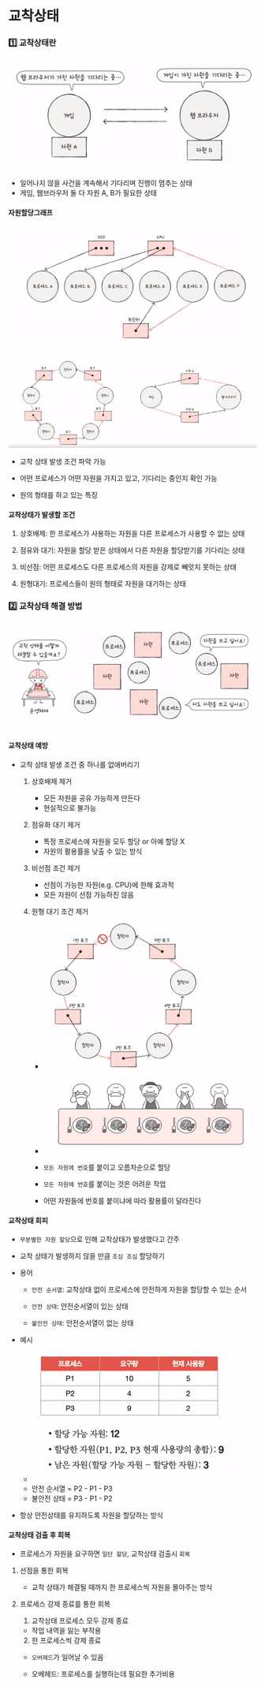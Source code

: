 # 교착상태

### 1️⃣ 교착상태란

![image-20230711100300197](img/image-20230711100300197.png)

- 일어나지 않을 사건을 계속해서 기다리며 진행이 멈추는 상태
- 게임, 웹브라우저 둘 다 자원 A, B가 필요한 상태



#### 자원할당그래프

![image-20230711100740278](img/image-20230711100740278.png)

![image-20230711101006965](img/image-20230711101006965.png)

- 교착 상태 발생 조건 파악 가능

- 어떤 프로세스가 어떤 자원을 가지고 있고, 기다리는 중인지 확인 가능

- 원의 형태를 하고 있는 특징



#### 교착상태가 발생할 조건

1. 상호배제: 한 프로세스가 사용하는 자원을 다른 프로세스가 사용할 수 없는 상태
2. 점유와 대기: 자원을 할당 받은 상태에서 다른 자원을 할당받기를 기다리는 상태

3. 비선점: 어떤 프로세스도 다른 프로세스의 자원을 강제로 빼앗지 못하는 상태
4. 원형대기: 프로세스들이 원의 형태로 자원을 대기하는 상태



### 2️⃣ 교착상태 해결 방법

![image-20230711101411242](img/image-20230711101411242.png)



#### 교착상태 예방

- 교착 상태 발생 조건 중 하나를 없애버리기

  1. 상호배제 제거

     - 모든 자원을 공유 가능하게 만든다
     - 현실적으로 불가능

  2. 점유화 대기 제거

     - 특정 프로세스에 자원을 모두 할당 or 아예 할당 X
     - 자원의 활용률을 낮출 수 있는 방식

  3. 비선점 조건 제거

     - 선점이 가능한 자원(e.g. CPU)에 한해 효과적
     - 모든 자원이 선점 가능하진 않음

  4. 원형 대기 조건 제거

     - ![image-20230711101903518](img/image-20230711101903518.png)

     - ![image-20230711101934128](img/image-20230711101934128.png)
     - `모든 자원에 번호`를 붙이고 오름차순으로 할당

     - `모든 자원에 번호`를 붙이는 것은 어려운 작업
     - 어떤 자원들에 번호를 붙이냐에 따라 활용률이 달라진다



#### 교착상태 회피

- `무분별한 자원 할당`으로 인해 교착상태가 발생했다고 간주

- 교착 상태가 발생하지 않을 만큼 `조심 조심` 할당하기

- 용어

  - `안전 순서열`: 교착상태 없이 프로세스에 안전하게 자원을 할당할 수 있는 순서

  - `안전 상태`: 안전순서열이 있는 상태

  - `불안전 상태`: 안전순서열이 없는 상태

- 예시
  - ![image-20230711102433673](img/image-20230711102433673.png)
  - 안전 순서열 = P2 - P1 - P3
  - 불안전 상태 = P3 - P1 - P2
- 항상 안전상태를 유지하도록 자원을 할당하는 방식



#### 교착상태 검출 후 회복

- 프로세스가 자원을 요구하면 `일단 할당`, 교착상태 검출시 `회복`

1. 선점을 통한 회복
   - 교착 상태가 해결될 때까지 한 프로세스씩 자원을 몰아주는 방식

2. 프로세스 강제 종료를 통한 회복
   1. 교착상태 프로세스 모두 강제 종료

     - 작업 내역을 잃는 부작용

   2. 한 프로세스씩 강제 종료

     - `오버헤드`가 일어날 수 있음

     - 오베헤드: 프로세스를 실행하는데 필요한 추가비용